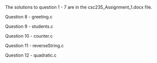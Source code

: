 The solutions to question 1 - 7 are in the csc235_Assignment_1.docx file.

Question 8 - greeting.c

Question 9 - students.c


Question 10 - counter.c

Question 11 - reverseString.c

Question 12 - quadratic.c
